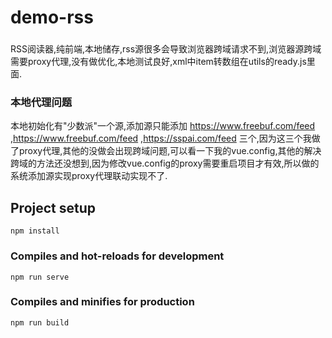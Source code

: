 # demo-rss
###
RSS阅读器,纯前端,本地储存,rss源很多会导致浏览器跨域请求不到,浏览器源跨域需要proxy代理,没有做优化,本地测试良好,xml中item转数组在utils的ready.js里面.

### 本地代理问题
本地初始化有"少数派"一个源,添加源只能添加 https://www.freebuf.com/feed ,https://www.freebuf.com/feed ,https://sspai.com/feed 三个,因为这三个我做了proxy代理,其他的没做会出现跨域问题,可以看一下我的vue.config,其他的解决跨域的方法还没想到,因为修改vue.config的proxy需要重启项目才有效,所以做的系统添加源实现proxy代理联动实现不了.

## Project setup
```
npm install
```

### Compiles and hot-reloads for development
```
npm run serve
```

### Compiles and minifies for production
```
npm run build
```

